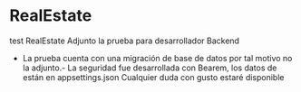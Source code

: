 # RealEstate
test RealEstate
Adjunto la prueba para desarrollador Backend
- La prueba cuenta con una migración de base de datos por tal motivo no la adjunto.- La seguridad fue desarrollada con Bearem, los datos de están en appsettings.json
Cualquier duda con gusto estaré disponible

